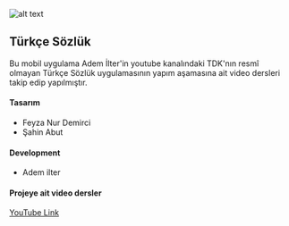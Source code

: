 ![alt text](https://github.com/ademilter/turkce-sozluk/raw/master/screen-shot.jpg)

## Türkçe Sözlük

Bu mobil uygulama Adem İlter'in youtube kanalındaki TDK'nın resmî olmayan Türkçe Sözlük uygulamasının yapım aşamasına ait video dersleri takip edip yapılmıştır.

#### Tasarım

- Feyza Nur Demirci
- Şahin Abut

#### Development

- Adem ilter

#### Projeye ait video dersler

[YouTube Link](https://www.youtube.com/playlist?list=PLadt0EaV4m3CWiofBOml0r95OmhiM6I6v)
